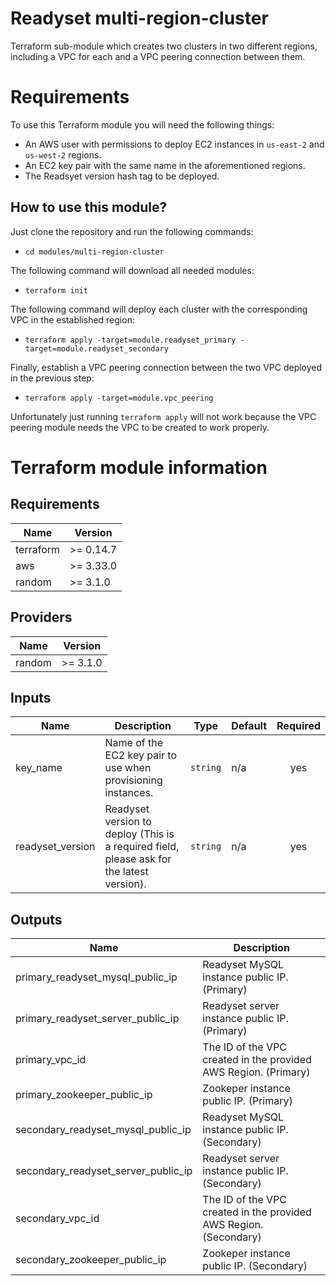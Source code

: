 # Readyset multi-region-cluster

Terraform sub-module which creates two clusters in two different regions, including a VPC for each and a VPC peering
connection between them.

# Requirements

To use this Terraform module you will need the following things:

- An AWS user with permissions to deploy EC2 instances in `us-east-2` and `us-west-2` regions.
- An EC2 key pair with the same name in the aforementioned regions.
- The Readsyet version hash tag to be deployed.

## How to use this module?

Just clone the repository and run the following commands:

- `cd modules/multi-region-cluster`

The following command will download all needed modules:

- `terraform init`

The following command will deploy each cluster with the corresponding VPC in the established region:

- `terraform apply -target=module.readyset_primary -target=module.readyset_secondary`

Finally, establish a VPC peering connection between the two VPC deployed in the previous step:

- `terraform apply -target=module.vpc_peering`


Unfortunately just running `terraform apply` will not work because the VPC peering module needs the VPC to be created to
work properly.

# Terraform module information

<!-- BEGINNING OF PRE-COMMIT-TERRAFORM DOCS HOOK -->
## Requirements

| Name | Version |
|------|---------|
| terraform | >= 0.14.7 |
| aws | >= 3.33.0 |
| random | >= 3.1.0 |

## Providers

| Name | Version |
|------|---------|
| random | >= 3.1.0 |

## Inputs

| Name | Description | Type | Default | Required |
|------|-------------|------|---------|:--------:|
| key\_name | Name of the EC2 key pair to use when provisioning instances. | `string` | n/a | yes |
| readyset\_version | Readyset version to deploy (This is a required field, please ask for the latest version). | `string` | n/a | yes |

## Outputs

| Name | Description |
|------|-------------|
| primary\_readyset\_mysql\_public\_ip | Readyset MySQL instance public IP. (Primary) |
| primary\_readyset\_server\_public\_ip | Readyset server instance public IP. (Primary) |
| primary\_vpc\_id | The ID of the VPC created in the provided AWS Region. (Primary) |
| primary\_zookeeper\_public\_ip | Zookeper instance public IP. (Primary) |
| secondary\_readyset\_mysql\_public\_ip | Readyset MySQL instance public IP. (Secondary) |
| secondary\_readyset\_server\_public\_ip | Readyset server instance public IP. (Secondary) |
| secondary\_vpc\_id | The ID of the VPC created in the provided AWS Region. (Secondary) |
| secondary\_zookeeper\_public\_ip | Zookeper instance public IP. (Secondary) |

<!-- END OF PRE-COMMIT-TERRAFORM DOCS HOOK -->
